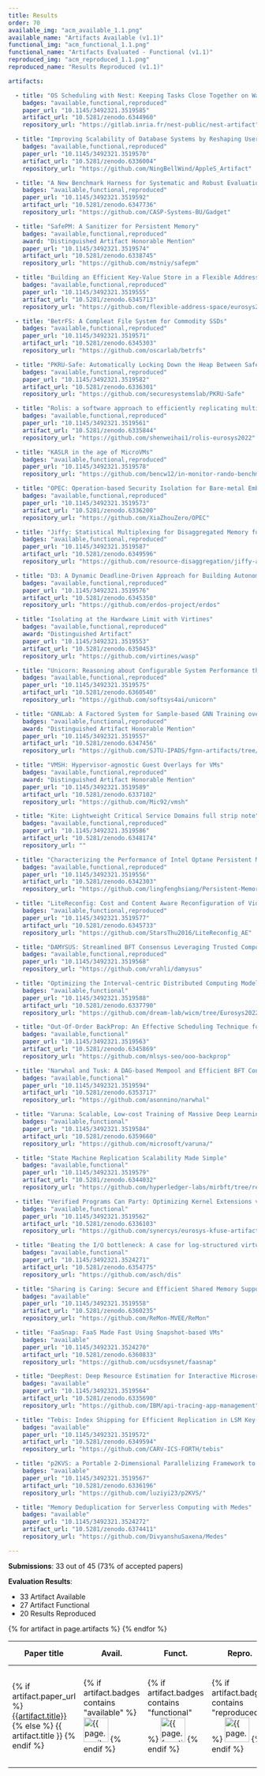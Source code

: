 ```yaml
---
title: Results
order: 70
available_img: "acm_available_1.1.png"
available_name: "Artifacts Available (v1.1)"
functional_img: "acm_functional_1.1.png"
functional_name: "Artifacts Evaluated - Functional (v1.1)"
reproduced_img: "acm_reproduced_1.1.png"
reproduced_name: "Results Reproduced (v1.1)"

artifacts:

  - title: "OS Scheduling with Nest: Keeping Tasks Close Together on Warm Cores"
    badges: "available,functional,reproduced"
    paper_url: "10.1145/3492321.3519585"
    artifact_url: "10.5281/zenodo.6344960"
    repository_url: "https://gitlab.inria.fr/nest-public/nest-artifact"

  - title: "Improving Scalability of Database Systems by Reshaping User Parallel I/O"
    badges: "available,functional,reproduced"
    paper_url: "10.1145/3492321.3519570"
    artifact_url: "10.5281/zenodo.6336004"
    repository_url: "https://github.com/NingBellWind/AppleS_Artifact"

  - title: "A New Benchmark Harness for Systematic and Robust Evaluation of Streaming State Stores"
    badges: "available,functional,reproduced"
    paper_url: "10.1145/3492321.3519592"
    artifact_url: "10.5281/zenodo.6347736"
    repository_url: "https://github.com/CASP-Systems-BU/Gadget"

  - title: "SafePM: A Sanitizer for Persistent Memory"
    badges: "available,functional,reproduced"
    award: "Distinguished Artifact Honorable Mention"
    paper_url: "10.1145/3492321.3519574"
    artifact_url: "10.5281/zenodo.6338745"
    repository_url: "https://github.com/mstniy/safepm"

  - title: "Building an Efficient Key-Value Store in a Flexible Address Space"
    badges: "available,functional,reproduced"
    paper_url: "10.1145/3492321.3519555"
    artifact_url: "10.5281/zenodo.6345713"
    repository_url: "https://github.com/flexible-address-space/eurosys22-artifact"

  - title: "BetrFS: A Compleat File System for Commodity SSDs"
    badges: "available,functional,reproduced"
    paper_url: "10.1145/3492321.3519571"
    artifact_url: "10.5281/zenodo.6345303"
    repository_url: "https://github.com/oscarlab/betrfs"

  - title: "PKRU-Safe: Automatically Locking Down the Heap Between Safe and Unsafe Languages"
    badges: "available,functional,reproduced"
    paper_url: "10.1145/3492321.3519582"
    artifact_url: "10.5281/zenodo.6336301"
    repository_url: "https://github.com/securesystemslab/PKRU-Safe"

  - title: "Rolis: a software approach to efficiently replicating multi-core transactions"
    badges: "available,functional,reproduced"
    paper_url: "10.1145/3492321.3519561"
    artifact_url: "10.5281/zenodo.6335844"
    repository_url: "https://github.com/shenweihai1/rolis-eurosys2022"

  - title: "KASLR in the age of MicroVMs"
    badges: "available,functional,reproduced"
    paper_url: "10.1145/3492321.3519578"
    repository_url: "https://github.com/bencw12/in-monitor-rando-benchmarking"

  - title: "OPEC: Operation-based Security Isolation for Bare-metal Embedded Systems"
    badges: "available,functional,reproduced"
    paper_url: "10.1145/3492321.3519573"
    artifact_url: "10.5281/zenodo.6336200"
    repository_url: "https://github.com/XiaZhouZero/OPEC"

  - title: "Jiffy: Statistical Multiplexing for Disaggregated Memory full strip note"
    badges: "available,functional,reproduced"
    paper_url: "10.1145/3492321.3519587"
    artifact_url: "10.5281/zenodo.6349596"
    repository_url: "https://github.com/resource-disaggregation/jiffy-artifact"

  - title: "D3: A Dynamic Deadline-Driven Approach for Building Autonomous Vehicles"
    badges: "available,functional,reproduced"
    paper_url: "10.1145/3492321.3519576"
    artifact_url: "10.5281/zenodo.6345350"
    repository_url: "https://github.com/erdos-project/erdos"

  - title: "Isolating at the Hardware Limit with Virtines"
    badges: "available,functional,reproduced"
    award: "Distinguished Artifact"
    paper_url: "10.1145/3492321.3519553"
    artifact_url: "10.5281/zenodo.6350453"
    repository_url: "https://github.com/virtines/wasp"

  - title: "Unicorn: Reasoning about Configurable System Performance through the lens of Causality"
    badges: "available,functional,reproduced"
    paper_url: "10.1145/3492321.3519575"
    artifact_url: "10.5281/zenodo.6360540"
    repository_url: "https://github.com/softsys4ai/unicorn"

  - title: "GNNLab: A Factored System for Sample-based GNN Training over GPUs"
    badges: "available,functional,reproduced"
    award: "Distinguished Artifact Honorable Mention"
    paper_url: "10.1145/3492321.3519557"
    artifact_url: "10.5281/zenodo.6347456"
    repository_url: "https://github.com/SJTU-IPADS/fgnn-artifacts/tree/0abc7182"

  - title: "VMSH: Hypervisor-agnostic Guest Overlays for VMs"
    badges: "available,functional,reproduced"
    award: "Distinguished Artifact Honorable Mention"
    paper_url: "10.1145/3492321.3519589"
    artifact_url: "10.5281/zenodo.6337102"
    repository_url: "https://github.com/Mic92/vmsh"

  - title: "Kite: Lightweight Critical Service Domains full strip note"
    badges: "available,functional,reproduced"
    paper_url: "10.1145/3492321.3519586"
    artifact_url: "10.5281/zenodo.6348174"
    repository_url: ""

  - title: "Characterizing the Performance of Intel Optane Persistent Memory -- A Close Look at its On-DIMM Buffering"
    badges: "available,functional,reproduced"
    paper_url: "10.1145/3492321.3519556"
    artifact_url: "10.5281/zenodo.6342303"
    repository_url: "https://github.com/lingfenghsiang/Persistent-Memory-Study"

  - title: "LiteReconfig: Cost and Content Aware Reconfiguration of Video Object Detection Systems for Mobile GPUs"
    badges: "available,functional,reproduced"
    paper_url: "10.1145/3492321.3519577"
    artifact_url: "10.5281/zenodo.6345733"
    repository_url: "https://github.com/StarsThu2016/LiteReconfig_AE"

  - title: "DAMYSUS: Streamlined BFT Consensus Leveraging Trusted Components"
    badges: "available,functional,reproduced"
    paper_url: "10.1145/3492321.3519568"
    repository_url: "https://github.com/vrahli/damysus"

  - title: "Optimizing the Interval-centric Distributed Computing Model for Temporal Graph Algorithms"
    badges: "available,functional"
    paper_url: "10.1145/3492321.3519588"
    artifact_url: "10.5281/zenodo.6337790"
    repository_url: "https://github.com/dream-lab/wicm/tree/Eurosys2022"

  - title: "Out-Of-Order BackProp: An Effective Scheduling Technique for Deep Learning"
    badges: "available,functional"
    paper_url: "10.1145/3492321.3519563"
    artifact_url: "10.5281/zenodo.6345869"
    repository_url: "https://github.com/mlsys-seo/ooo-backprop"

  - title: "Narwhal and Tusk: A DAG-based Mempool and Efficient BFT Consensus"
    badges: "available,functional"
    paper_url: "10.1145/3492321.3519594"
    artifact_url: "10.5281/zenodo.6353717"
    repository_url: "https://github.com/asonnino/narwhal"

  - title: "Varuna: Scalable, Low-cost Training of Massive Deep Learning Models"
    badges: "available,functional"
    paper_url: "10.1145/3492321.3519584"
    artifact_url: "10.5281/zenodo.6359660"
    repository_url: "https://github.com/microsoft/varuna/"

  - title: "State Machine Replication Scalability Made Simple"
    badges: "available,functional"
    paper_url: "10.1145/3492321.3519579"
    artifact_url: "10.5281/zenodo.6344032"
    repository_url: "https://github.com/hyperledger-labs/mirbft/tree/research-iss"

  - title: "Verified Programs Can Party: Optimizing Kernel Extensions via Post-Verification In-Kernel Merging"
    badges: "available,functional"
    paper_url: "10.1145/3492321.3519562"
    artifact_url: "10.5281/zenodo.6336103"
    repository_url: "https://github.com/synercys/eurosys-kfuse-artifact"

  - title: "Beating the I/O bottleneck: A case for log-structured virtual disks"
    badges: "available,functional"
    paper_url: "10.1145/3492321.3524271"
    artifact_url: "10.5281/zenodo.6354775"
    repository_url: "https://github.com/asch/dis"

  - title: "Sharing is Caring: Secure and Efficient Shared Memory Support for MVEEs"
    badges: "available"
    paper_url: "10.1145/3492321.3519558"
    artifact_url: "10.5281/zenodo.6360235"
    repository_url: "https://github.com/ReMon-MVEE/ReMon"

  - title: "FaaSnap: FaaS Made Fast Using Snapshot-based VMs"
    badges: "available"
    paper_url: "10.1145/3492321.3524270"
    artifact_url: "10.5281/zenodo.6360833"
    repository_url: "https://github.com/ucsdsysnet/faasnap"

  - title: "DeepRest: Deep Resource Estimation for Interactive Microservices"
    badges: "available"
    paper_url: "10.1145/3492321.3519564"
    artifact_url: "10.5281/zenodo.6335690"
    repository_url: "https://github.com/IBM/api-tracing-app-management"

  - title: "Tebis: Index Shipping for Efficient Replication in LSM Key-Value Stores"
    badges: "available"
    paper_url: "10.1145/3492321.3519572"
    artifact_url: "10.5281/zenodo.6349594"
    repository_url: "https://github.com/CARV-ICS-FORTH/tebis"

  - title: "p2KVS: a Portable 2-Dimensional Parallelizing Framework to Improve Scalability of Key-value Stores on SSDs"
    badges: "available"
    paper_url: "10.1145/3492321.3519567"
    artifact_url: "10.5281/zenodo.6336196"
    repository_url: "https://github.com/luziyi23/p2KVS/"

  - title: "Memory Deduplication for Serverless Computing with Medes"
    badges: "available"
    paper_url: "10.1145/3492321.3524272"
    artifact_url: "10.5281/zenodo.6374411"
    repository_url: "https://github.com/DivyanshuSaxena/Medes"

---
```


**Submissions**: 33 out of 45 (73% of accepted papers)

**Evaluation Results**:

* 33 Artifact Available
* 27 Artifact Functional
* 20 Results Reproduced

<table>
  <thead>
    <tr>
      <th>Paper title</th>
      <th>Avail.</th>
      <th>Funct.</th>
      <th>Repro.</th>
      <th>Available At</th>
      <th>Review Summary</th>
    </tr>
  </thead>
  <tbody>
  {% for artifact in page.artifacts %}
    <tr>
      <td>
        {% if artifact.paper_url %}
          <a href="https://doi.org/{{artifact.paper_url}}" target="_blank">{{artifact.title}}</a>
        {% else %}
          {{ artifact.title }}
        {% endif %}
      </td>
      <td width="62px">
        {% if artifact.badges contains "available" %}
          <img src="{{ site.baseurl }}/images/{{ page.available_img }}" alt="{{ page.available_name }}" width="50px">
        {% endif %}
      </td>
      <td width="62px">
        {% if artifact.badges contains "functional" %}
          <img src="{{ site.baseurl }}/images/{{ page.functional_img }}" alt="{{ page.functional_name }}" width="50px">
        {% endif %}
      </td>
      <td width="62px">
        {% if artifact.badges contains "reproduced" %}
          <img src="{{ site.baseurl }}/images/{{ page.reproduced_img }}" alt="{{ page.reproduced_name }}" width="50px">
        {% endif %}
      </td>
      <td>
        {% if artifact.award %}
          <b>{{ artifact.award }}</b><br>
        {% endif %} {% if artifact.artifact_url %}
          <a href="https://doi.org/{{artifact.artifact_url}}" target="_blank">Artifact</a><br>
        {% endif %} {% if artifact.repository_url %}
          <a href="{{artifact.repository_url}}" target="_blank">Repository</a><br>
        {% endif %}
      </td>
      <td>
        {% if artifact.summary %}
          <a href="summaries/{{ artifact.summary }}.html">Summary</a>
        {% else %}
          {% if artifact.badges contains "reproduced"%}
            <em>To be posted</em>
          {% endif %}
        {% endif %}
      </td>
    </tr>
    {% endfor %}
  </tbody>
</table>
